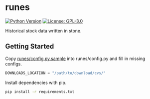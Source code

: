 # runes
[![Python Version](https://img.shields.io/badge/python-%3E%3D%203.6-blue)](https://www.python.org/)
[![License: GPL-3.0](https://img.shields.io/github/license/80-am/runes)](https://opensource.org/licenses/GPL-3.0)

Historical stock data written in stone.

## Getting Started
Copy [runes/config.py.sample](runes/config.py.sample) into runes/config.py and fill in missing configs.

```py
DOWNLOADS_LOCATION = "/path/to/download/cvs/"
```

Install dependencies with pip.
```bash
pip install -r requirements.txt
```